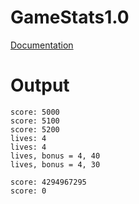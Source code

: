 # GameStats1.0

[Documentation](../../../docs/Chapter1/GameStats/GameStats2.0/)

# Output
```
score: 5000
score: 5100
score: 5200
lives: 4
lives: 4
lives, bonus = 4, 40
lives, bonus = 4, 30

score: 4294967295
score: 0
```
